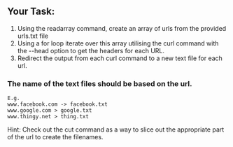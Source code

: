 
## Your Task:

1.  Using the ​readarray ​command, create an array of urls from the provided
urls.txt​ file
2.  Using a for loop iterate over this array utilising the ​curl​ command with the
--head​ option to get the headers for each URL.
3.  Redirect the output from each ​curl​ command to a new text file for each url.

### The name of the text files should be based on the url.
```
E.g.
www.​facebook​.com -> ​facebook​.txt
www.​google​.com > ​google​.txt
www.​thingy​.net > ​thing​.txt
```

​Hint​: Check out the ​cut​ ​command as a way to slice out the appropriate part of the url to create the filenames.
